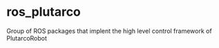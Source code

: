 # ros_plutarco
Group of ROS packages that implent the high level control framework of PlutarcoRobot
